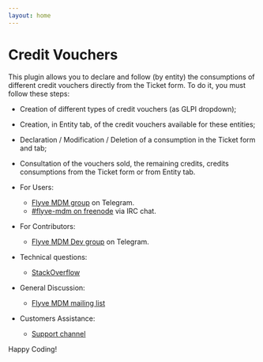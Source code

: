 ```yaml
---
layout: home
---
```


# Credit Vouchers

This plugin allows you to declare and follow (by entity) the consumptions of different credit vouchers directly from the Ticket form. To do it, you must follow these steps:

* Creation of different types of credit vouchers (as GLPI dropdown);
* Creation, in Entity tab, of the credit vouchers available for these entities;
* Declaration / Modification / Deletion of a consumption in the Ticket form and tab;
* Consultation of the vouchers sold, the remaining credits, credits consumptions from the Ticket form or from Entity tab.


* For Users:
  * [Flyve MDM group](https://t.me/flyvemdm) on Telegram.
  * [#flyve-mdm on freenode](http://webchat.freenode.net/?channels=flyve-mdm) via IRC chat.
* For Contributors:
  * [Flyve MDM Dev group](https://t.me/flyvemdmdev) on Telegram.
* Technical questions:
  * [StackOverflow](http://stackoverflow.com/)
* General Discussion:
  * [Flyve MDM mailing list](http://mail.ow2.org/wws/info/flyve-mdm-dev)
* Customers Assistance:
  * [Support channel](https://support.teclib.com/)

Happy Coding!